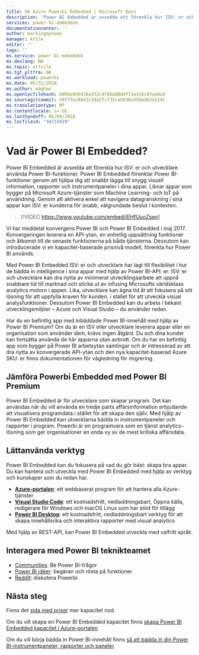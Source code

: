 ```yaml
---
title: Om Azure Powerbi Embedded | Microsoft Docs
description: 'Power BI Embedded är avsedda att förenkla hur ISV: er och utvecklare använda Power BI-funktioner, vilket hjälper dem att snabbt lägga till snygg visuell information, rapporter och instrumentpaneler i sina appar.'
services: power-bi-embedded
documentationcenter: ''
author: markingmyname
manager: kfile
editor: ''
tags: ''
ms.service: power-bi-embedded
ms.devlang: NA
ms.topic: article
ms.tgt_pltfrm: NA
ms.workload: powerbi
ms.date: 05/31/2018
ms.author: maghan
ms.openlocfilehash: 8d68a950438a332cdf8ddd8d4f13a316c87aa0a5
ms.sourcegitcommit: 59fffec8043c3da2fcf31ca5036a55bbd62e519c
ms.translationtype: MT
ms.contentlocale: sv-SE
ms.lasthandoff: 06/04/2018
ms.locfileid: "34715929"
---
```

# <a name="what-is-power-bi-embedded"></a>Vad är Power BI Embedded?

Power BI Embedded är avsedda att förenkla hur ISV: er och utvecklare använda Power BI-funktioner. Power BI Embedded förenklar Power BI-funktioner genom att hjälpa dig att snabbt lägga till snygg visuell information, rapporter och instrumentpaneler i dina appar. Liknar appar som bygger på Microsoft Azure-tjänster som Machine Learning- och IoT på användning. Genom att aktivera enkel att navigera datagranskning i sina appar kan ISV: er kunderna för snabb, välgrundade beslut i kontexten.

> [!VIDEO https://www.youtube.com/embed/iEHfUuoZseo]

Vi har meddelat konvergens Power BI och Power BI Embedded i maj 2017. Konvergeringen leverera en API-ytan, en enhetlig uppsättning funktioner och åtkomst till de senaste funktionerna på båda tjänsterna. Dessutom kan introducerade vi en kapacitet-baserade prisnivå modell, förenkla hur Power BI används.

Med Power BI Embedded ISV: er och utvecklare har lagt till flexibilitet i hur de bädda in intelligence i sina appar med hjälp av Power BI-API: er. ISV: er och utvecklare kan dra nytta av minimerat utvecklingsarbete att uppnå snabbare tid till marknad och sticka ut av infusing Microsofts världsklass analytics motorn i appen. Lika, utvecklare kan ägna tid åt att fokusera på sitt lösning för att uppfylla kraven för kunden, i stället för att utveckla visual analysfunktioner. Dessutom Power BI Embedded kan du arbeta i bekant utvecklingsmiljöer – Azure och Visual Studio – du använder redan.

Har du en befintlig app med inbäddade Power BI-innehåll med hjälp av Power BI Premium? Om du är en ISV eller utvecklare leverera appar eller en organisation som använder dem, krävs ingen åtgärd. Du och dina kunder kan fortsätta använda de här apparna utan avbrott. Om du har en befintlig app som bygger på Power BI arbetsytan samlingar och är intresserad av att dra nytta av konvergerade API-ytan och den nya kapacitet-baserad Azure SKU: er finns dokumentationen för vägledning för migrering.

## <a name="comparing-power-bi-embedded-with-power-bi-premium"></a>Jämföra Powerbi Embedded med Power BI Premium

Power BI Embedded är för utvecklare som skapar program. Det kan användas när du vill använda en tredje parts affärsinformation erbjudande att visualisera programdata i stället för att skapa den själv. Med hjälp av Power BI Embedded kan utvecklarna bädda in instrumentpaneler och rapporter i program. Powerbi är en programvara som en tjänst analytics-lösning som ger organisationer en enda vy av de mest kritiska affärsdata.

## <a name="easy-to-use-tools"></a>Lättanvända verktyg

Power BI Embedded kan du fokusera på vad du gör bäst: skapa bra appar. Du kan hantera och utveckla med Power BI Embedded med hjälp av verktyg och kunskaper som du redan har.

* [**Azure-portalen**](https://portal.azure.com/): ett webbaserat program för att hantera alla Azure-tjänster
* [**Visual Studio Code**](https://code.visualstudio.com/docs): ett kostnadsfritt, nedladdningsbart, Öppna källa, redigerare för Windows och macOS Linux som har stöd för tillägg
* [**Power BI Desktop**](https://powerbi.microsoft.com/desktop/): ett kostnadsfritt, nedladdningsbart verktyg för att skapa innehållsrika och interaktiva rapporter med visual analytics

Med hjälp av REST-API, kan Power BI Embedded utveckla med valfritt språk.

## <a name="engage-with-the-power-bi-engineering-team"></a>Interagera med Power BI teknikteamet

* [Communities](https://community.powerbi.com/): Be Power BI-frågor
* [Power BI idéer](https://ideas.powerbi.com): begäran och rösta på funktioner
* [Reddit](https://www.reddit.com/r/PowerBI/): diskutera Powerbi

## <a name="next-steps"></a>Nästa steg

Finns det [sida med priser](https://azure.microsoft.com/pricing/details/power-bi-embedded/) mer kapacitet nod.

Om du vill skapa en Power BI Embedded kapacitet finns [skapa Power BI Embedded kapacitet i Azure-portalen](create-capacity.md)

Om du vill börja bädda in Power BI-innehåll finns [så att bädda in din Power BI-instrumentpaneler, rapporter och paneler](https://powerbi.microsoft.com/documentation/powerbi-developer-embedding-content/).
